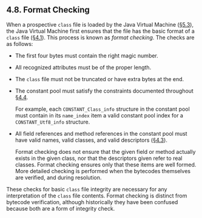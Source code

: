 ## 4.8. Format Checking

When a prospective `class` file is loaded by the Java Virtual Machine ([§5.3](https://docs.oracle.com/javase/specs/jvms/se8/html/jvms-5.html#jvms-5.3)), the Java Virtual Machine first ensures that the file has the basic format of a `class` file ([§4.1](#jvms-4.1)). This process is known as *format checking*. The checks are as follows:

- The first four bytes must contain the right magic number.

- All recognized attributes must be of the proper length.

- The `class` file must not be truncated or have extra bytes at the end.

- The constant pool must satisfy the constraints documented throughout [§4.4](#jvms-4.4).

  For example, each `CONSTANT_Class_info` structure in the constant pool must contain in its `name_index` item a valid constant pool index for a `CONSTANT_Utf8_info` structure.

- All field references and method references in the constant pool must have valid names, valid classes, and valid descriptors ([§4.3](#jvms-4.3)).

  Format checking does not ensure that the given field or method actually exists in the given class, nor that the descriptors given refer to real classes. Format checking ensures only that these items are well formed. More detailed checking is performed when the bytecodes themselves are verified, and during resolution.

These checks for basic `class` file integrity are necessary for any interpretation of the `class` file contents. Format checking is distinct from bytecode verification, although historically they have been confused because both are a form of integrity check.



